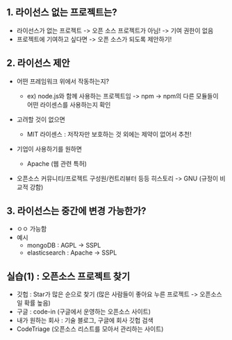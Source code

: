 ## 1. 라이선스 없는 프로젝트는?
- 라이선스가 없는 프로젝트 -> 오픈 소스 프로젝트가 아님! -> 기여 권한이 없음
- 프로젝트에 기여하고 싶다면 -> 오픈 소스가 되도록 제안하기!

## 2. 라이선스 제안
- 어떤 프레임워크 위에서 작동하는지? 
    - ex) node.js와 함께 사용하는 프로젝트임 -> npm -> npm의 다른 모듈들이 어떤 라이센스를 사용하는지 확인

- 고려할 것이 없으면
    - MIT 라이센스 : 저작자만 보호하는 것 외에는 제약이 없어서 추천!

- 기업이 사용하기를 원하면
    - Apache (웹 관련 특허)

- 오픈소스 커뮤니티/프로젝트 구성원/컨트리뷰터 등등 히스토리 -> GNU (규정이 비교적 강함)

## 3. 라이선스는 중간에 변경 가능한가?
- ㅇㅇ 가능함
- 예시
    - mongoDB : AGPL -> SSPL
    - elasticsearch : Apache -> SSPL


## 실습(1) : 오픈소스 프로젝트 찾기
- 깃헙 : Star가 많은 순으로 찾기 (많은 사람들이 좋아요 누른 프로젝트 -> 오픈소스일 확률 높음)
- 구글 : code-in (구글에서 운영하는 오픈소스 사이트)
- 내가 원하는 회사 : 기술 블로그, 구글에 회사 깃헙 검색
- CodeTriage (오픈소스 리스트를 모아서 관리하는 사이트)